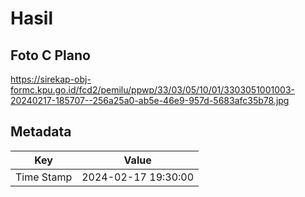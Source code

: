 # Hasil

## Foto C Plano

https://sirekap-obj-formc.kpu.go.id/fcd2/pemilu/ppwp/33/03/05/10/01/3303051001003-20240217-185707--256a25a0-ab5e-46e9-957d-5683afc35b78.jpg


## Metadata

| Key        | Value               |
| ---------- | ------------------- |
| Time Stamp | 2024-02-17 19:30:00 |



